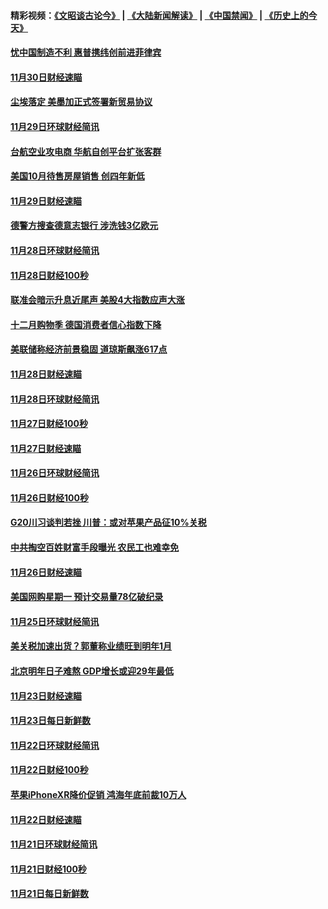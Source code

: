 #### 精彩视频：[《文昭谈古论今》](https://github.com/gfw-breaker/wenzhao/blob/master/README.md?t=12031531) | [《大陆新闻解读》](https://github.com/gfw-breaker/ntdtv-comedy/blob/master/README.md?t=12031531) | [《中国禁闻》](https://github.com/gfw-breaker/ntdtv-news/blob/master/README.md?t=12031531) | [《历史上的今天》](https://github.com/gfw-breaker/today-in-history/blob/master/README.md?t=12031531) 

#### [忧中国制造不利 惠普携纬创前进菲律宾](../pages/news208/a1401768.md?t=12031531) 

#### [11月30日财经速瞄](../pages/news208/a1401507.md?t=12031531) 

#### [尘埃落定 美墨加正式签署新贸易协议](../pages/news208/a1401468.md?t=12031531) 

#### [11月29日环球财经简讯](../pages/news208/a1401465.md?t=12031531) 

#### [台航空业攻电商 华航自创平台扩张客群](../pages/news208/a1401437.md?t=12031531) 

#### [美国10月待售房屋销售 创四年新低](../pages/news208/a1401370.md?t=12031531) 

#### [11月29日财经速瞄](../pages/news208/a1401361.md?t=12031531) 

#### [德警方搜查德意志银行 涉洗钱3亿欧元](../pages/news208/a1401321.md?t=12031531) 

#### [11月28日环球财经简讯](../pages/news208/a1401308.md?t=12031531) 

#### [11月28日财经100秒](../pages/news208/a1401297.md?t=12031531) 

#### [联准会暗示升息近尾声 美股4大指数应声大涨](../pages/news208/a1401258.md?t=12031531) 

#### [十二月购物季 德国消费者信心指数下降](../pages/news208/a1401166.md?t=12031531) 

#### [美联储称经济前景稳固 道琼斯飙涨617点](../pages/news208/a1401214.md?t=12031531) 

#### [11月28日财经速瞄](../pages/news208/a1401210.md?t=12031531) 

#### [11月28日环球财经简讯](../pages/news208/a1401164.md?t=12031531) 

#### [11月27日财经100秒](../pages/news208/a1401144.md?t=12031531) 

#### [11月27日财经速瞄](../pages/news208/a1401040.md?t=12031531) 

#### [11月26日环球财经简讯](../pages/news208/a1400989.md?t=12031531) 

#### [11月26日财经100秒](../pages/news208/a1400971.md?t=12031531) 

#### [G20川习谈判若挫 川普：或对苹果产品征10%关税](../pages/news208/a1400956.md?t=12031531) 

#### [中共掏空百姓财富手段曝光 农民工也难幸免](../pages/news208/a1400801.md?t=12031531) 

#### [11月26日财经速瞄](../pages/news208/a1400897.md?t=12031531) 

#### [美国网购星期一 预计交易量78亿破纪录](../pages/news208/a1400853.md?t=12031531) 

#### [11月25日环球财经简讯](../pages/news208/a1400834.md?t=12031531) 

#### [美关税加速出货？郭董称业绩旺到明年1月](../pages/news208/a1400825.md?t=12031531) 

#### [北京明年日子难熬  GDP增长或迎29年最低](../pages/news208/a1400727.md?t=12031531) 

#### [11月23日财经速瞄](../pages/news208/a1400579.md?t=12031531) 

#### [11月23日每日新鲜数](../pages/news208/a1400561.md?t=12031531) 

#### [11月22日环球财经简讯](../pages/news208/a1400540.md?t=12031531) 

#### [11月22日财经100秒](../pages/news208/a1400521.md?t=12031531) 

#### [苹果iPhoneXR降价促销  鸿海年底前裁10万人](../pages/news208/a1400490.md?t=12031531) 

#### [11月22日财经速瞄](../pages/news208/a1400437.md?t=12031531) 

#### [11月21日环球财经简讯](../pages/news208/a1400399.md?t=12031531) 

#### [11月21日财经100秒](../pages/news208/a1400374.md?t=12031531) 

#### [11月21日每日新鲜数](../pages/news208/a1400288.md?t=12031531) 

